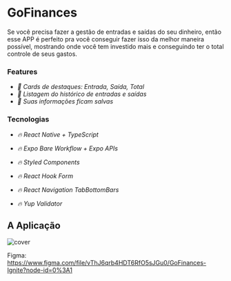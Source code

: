 # GoFinances

Se você precisa fazer a gestão de entradas e saídas do seu dinheiro, então esse APP é perfeito pra você conseguir fazer isso da melhor maneira possível, mostrando onde você tem investido mais e conseguindo ter o total controle de seus gastos.

### Features

- *:pencil: Cards de destaques: Entrada, Saída, Total*
- *:pencil: Listagem do histórico de entradas e saídas*
- *:pencil: Suas informações ficam salvas*

### Tecnologias

- *:fire: React Native + TypeScript*
- *:fire: Expo Bare Workflow + Expo APIs*

- *:fire: Styled Components*
- *:fire: React Hook Form*
- *:fire: React Navigation TabBottomBars*
- *:fire: Yup Validator*

## A Aplicação

![cover](https://github.com/avilysva/avilyslv/blob/master/projects-images/gofinances/cover.png)

Figma: https://www.figma.com/file/vThJ6qrb4HDT6RfO5sJGu0/GoFinances-Ignite?node-id=0%3A1
